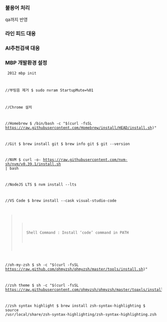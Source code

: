 ### 불용어 처리
qa까지 반영

### 라인 피드 대응

### AI추천검색 대응

### MBP 개발환경 설정
<code><pre>
2012 mbp init

//부팅음 제거
$ sudo nvram StartupMute=%01


//Chrome 설치

//Homebrew
$ /bin/bash -c "$(curl -fsSL https://raw.githubusercontent.com/Homebrew/install/HEAD/install.sh)"

//Git
$ brew install git
$ brew info git
$ git --version

//NVM
$ curl -o- https://raw.githubusercontent.com/nvm-sh/nvm/v0.39.1/install.sh | bash

//NodeJS LTS
$ nvm install --lts

//VS Code
$ brew install --cask visual-studio-code
>> Shell Command : Install ‘code’ command in PATH


//oh-my-zsh
$ sh -c "$(curl -fsSL https://raw.github.com/ohmyzsh/ohmyzsh/master/tools/install.sh)"

//zsh theme
$ sh -c "$(curl -fsSL https://raw.githubusercontent.com/ohmyzsh/ohmyzsh/master/toaxls/install.sh)"

//zsh syntax highlight
$ brew install zsh-syntax-highlighting
$ source /usr/local/share/zsh-syntax-highlighting/zsh-syntax-highlighting.zsh

</pre></code>
